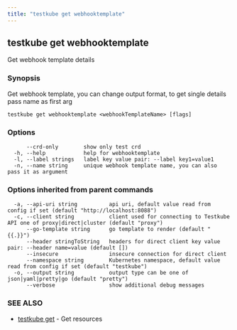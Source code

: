 ```yaml
---
title: "testkube get webhooktemplate"
---
```

<head>
  <meta name="docsearch:indexPrefix" content="reference-doc" />
</head>

## testkube get webhooktemplate

Get webhook template details

### Synopsis

Get webhook template, you can change output format, to get single details pass name as first arg

```
testkube get webhooktemplate <webhookTemplateName> [flags]
```

### Options

```
      --crd-only        show only test crd
  -h, --help            help for webhooktemplate
  -l, --label strings   label key value pair: --label key1=value1
  -n, --name string     unique webhook template name, you can also pass it as argument
```

### Options inherited from parent commands

```
  -a, --api-uri string          api uri, default value read from config if set (default "http://localhost:8088")
  -c, --client string           client used for connecting to Testkube API one of proxy|direct|cluster (default "proxy")
      --go-template string      go template to render (default "{{.}}")
      --header stringToString   headers for direct client key value pair: --header name=value (default [])
      --insecure                insecure connection for direct client
      --namespace string        Kubernetes namespace, default value read from config if set (default "testkube")
  -o, --output string           output type can be one of json|yaml|pretty|go (default "pretty")
      --verbose                 show additional debug messages
```

### SEE ALSO

* [testkube get](testkube-get.md)	 - Get resources

